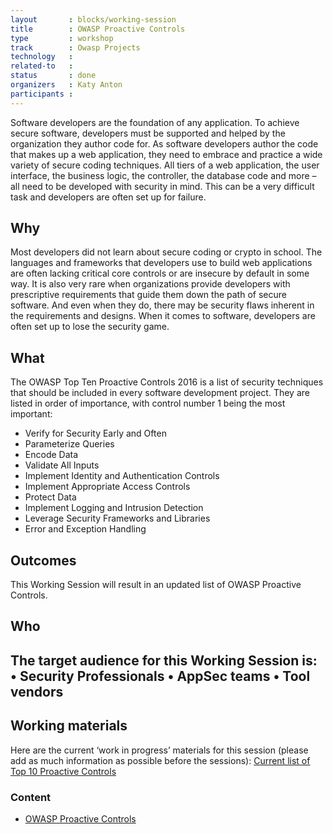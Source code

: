 ```yaml
---
layout       : blocks/working-session
title        : OWASP Proactive Controls
type         : workshop
track        : Owasp Projects
technology   :
related-to   :
status       : done
organizers   : Katy Anton
participants :
---
```


Software developers are the foundation of any application. To achieve secure software, developers must be supported and helped by the organization they author code for. As software developers author the code that makes up a web application, they need to embrace and practice a wide variety of secure coding techniques. All tiers of a web application, the user interface, the business logic, the controller, the database code and more – all need to be developed with security in mind. This can be a very difficult task and developers are often set up for failure.

## Why

Most developers did not learn about secure coding or crypto in school. The languages and frameworks that developers use to build web applications are often lacking critical core controls or are insecure by default in some way. It is also very rare when organizations provide developers with prescriptive requirements that guide them down the path of secure software. And even when they do, there may be security flaws inherent in the requirements and designs. When it comes to software, developers are often set up to lose the security game.

## What

The OWASP Top Ten Proactive Controls 2016 is a list of security techniques that should be included in every software development project. They are listed in order of importance, with control number 1 being the most important:
-	Verify for Security Early and Often
-	Parameterize Queries
-	Encode Data
-	Validate All Inputs
-	Implement Identity and Authentication Controls
-	Implement Appropriate Access Controls
-	Protect Data
-	Implement Logging and Intrusion Detection
-	Leverage Security Frameworks and Libraries
-	Error and Exception Handling

## Outcomes

This Working Session will result in an updated list of OWASP Proactive Controls.

## Who

The target audience for this Working Session is:
•	Security Professionals
•	AppSec teams
•	Tool vendors
--- 

## Working materials

Here are the current ‘work in progress’ materials for this session (please add as much information as possible before the sessions):
<a href="https://www.owasp.org/images/8/8b/OWASP_Top_10_Proactive_Controls_-_V2.0.docx">Current list of Top 10 Proactive Controls</a>

### Content

-	<a href="https://www.owasp.org/index.php/OWASP_Proactive_Controls">OWASP Proactive Controls</a>
